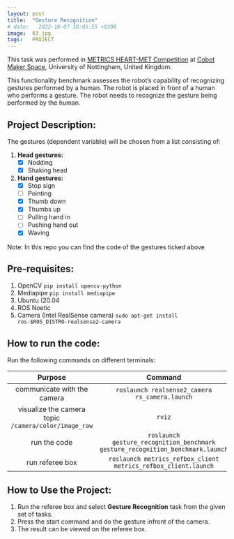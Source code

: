 ```yaml
---
layout: post
title:  "Gesture Recognition"
# date:   2022-10-07 18:05:55 +0300
image:  03.jpg
tags:   PROJECT
---
```


This task was performed in [METRICS HEART-MET Competition](https://metricsproject.eu/healthcare/heart-met-competition/) at [Cobot Maker Space](https://cobotmakerspace.org/), University of Nottingham, United Kingdom.

This functionality benchmark assesses the robot’s capability of recognizing gestures performed by a human. The robot is placed in front of a human who performs a gesture. The robot needs to recognize the gesture being performed by the human.

## Project Description:

The gestures (dependent variable) will be chosen from a list consisting of:

1. **Head gestures:**
    - [x] Nodding
    - [x] Shaking head

2. **Hand gestures:**
    - [x] Stop sign
    - [ ] Pointing  
    - [x] Thumb down
    - [x] Thumbs up
    - [ ] Pulling hand in
    - [ ] Pushing hand out
    - [x] Waving

Note: In this repo you can find the code of the gestures ticked above

## Pre-requisites:

1. OpenCV `pip install opencv-python`
2. Mediapipe `pip install mediapipe`
3. Ubuntu (20.04
4. ROS Noetic
5. Camera (Intel RealSense camera) `sudo apt-get install ros-$ROS_DISTRO-realsense2-camera`

## How to run the code:

Run the following commands on different terminals:

Purpose | Command
| :---: | :---: 
communicate with the camera  | `roslaunch realsense2_camera rs_camera.launch`
visualize the camera topic `/camera/color/image_raw` | `rviz`
run the code | `roslaunch gesture_recognition_benchmark gesture_recognition_benchmark.launch`
run referee box | `roslaunch metrics_refbox_client metrics_refbox_client.launch`

## How to Use the Project:

1. Run the referee box and select **Gesture Recognition** task from the given set of tasks.
2. Press the start command and do the gesture infront of the camera.
3. The result can be viewed on the referee box.
